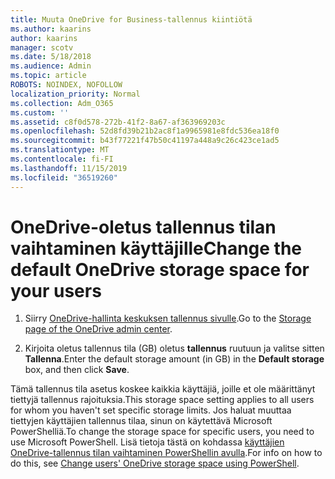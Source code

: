 ```yaml
---
title: Muuta OneDrive for Business-tallennus kiintiötä
ms.author: kaarins
author: kaarins
manager: scotv
ms.date: 5/18/2018
ms.audience: Admin
ms.topic: article
ROBOTS: NOINDEX, NOFOLLOW
localization_priority: Normal
ms.collection: Adm_O365
ms.custom: ''
ms.assetid: c8f0d578-272b-41f2-8a67-af363969203c
ms.openlocfilehash: 52d8fd39b21b2ac8f1a9965981e8fdc536ea18f0
ms.sourcegitcommit: b43f77221f47b50c41197a448a9c26c423ce1ad5
ms.translationtype: MT
ms.contentlocale: fi-FI
ms.lasthandoff: 11/15/2019
ms.locfileid: "36519260"
---
```

# <a name="change-the-default-onedrive-storage-space-for-your-users"></a><span data-ttu-id="9d594-102">OneDrive-oletus tallennus tilan vaihtaminen käyttäjille</span><span class="sxs-lookup"><span data-stu-id="9d594-102">Change the default OneDrive storage space for your users</span></span>

1. <span data-ttu-id="9d594-103">Siirry [OneDrive-hallinta keskuksen tallennus sivulle](https://admin.onedrive.com/?v=StorageSettings).</span><span class="sxs-lookup"><span data-stu-id="9d594-103">Go to the [Storage page of the OneDrive admin center](https://admin.onedrive.com/?v=StorageSettings).</span></span>
    
2. <span data-ttu-id="9d594-104">Kirjoita oletus tallennus tila (GB) oletus **tallennus** ruutuun ja valitse sitten **Tallenna**.</span><span class="sxs-lookup"><span data-stu-id="9d594-104">Enter the default storage amount (in GB) in the **Default storage** box, and then click **Save**.</span></span>
    
<span data-ttu-id="9d594-105">Tämä tallennus tila asetus koskee kaikkia käyttäjiä, joille et ole määrittänyt tiettyjä tallennus rajoituksia.</span><span class="sxs-lookup"><span data-stu-id="9d594-105">This storage space setting applies to all users for whom you haven't set specific storage limits.</span></span> <span data-ttu-id="9d594-106">Jos haluat muuttaa tiettyjen käyttäjien tallennus tilaa, sinun on käytettävä Microsoft PowerShelliä.</span><span class="sxs-lookup"><span data-stu-id="9d594-106">To change the storage space for specific users, you need to use Microsoft PowerShell.</span></span> <span data-ttu-id="9d594-107">Lisä tietoja tästä on kohdassa [käyttäjien OneDrive-tallennus tilan vaihtaminen PowerShellin avulla](https://go.microsoft.com/fwlink/?linkid=866402).</span><span class="sxs-lookup"><span data-stu-id="9d594-107">For info on how to do this, see [Change users' OneDrive storage space using PowerShell](https://go.microsoft.com/fwlink/?linkid=866402).</span></span>
  

